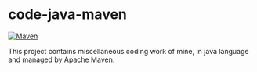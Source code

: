 # code-java-maven

[![Maven](https://github.com/lasyard/code-java-maven/actions/workflows/maven.yml/badge.svg?branch=main&event=push)](https://github.com/lasyard/code-java-maven/actions/workflows/maven.yml)

This project contains miscellaneous coding work of mine, in java language and managed
by [Apache Maven](http://maven.apache.org/).
